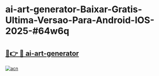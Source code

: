 # ai-art-generator-Baixar-Gratis-Ultima-Versao-Para-Android-IOS-2025-#64w6q

# <h2><a href="https://ainizakaria.my?title=ai-art-generator&ref=24M">🔗👉 🔴 ai-art-generator</a></h2>

[![acn](https://github.com/user-attachments/assets/0f9c940e-d8b0-45ae-aac7-cd30a18b3e1c)](https://ainizakaria.my?title=ai-art-generator&ref=24M)

